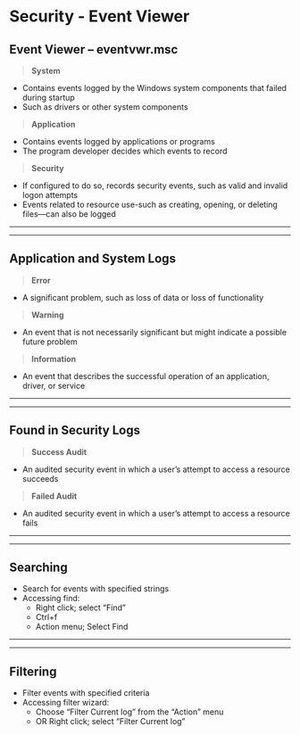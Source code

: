 # Security - Event Viewer

## **Event Viewer – eventvwr.msc**

> **System**
- Contains events logged by the Windows system components that failed during startup
- Such as drivers or other system components 

> **Application**
- Contains events logged by applications or programs
- The program developer decides which events to record

> **Security**
- If configured to do so, records security events, such as valid and invalid logon attempts
- Events related to resource use-such as creating, opening, or deleting files—can also be logged

---
---

## Application and System Logs

> **Error**
- A significant problem, such as loss of data or loss of functionality

> **Warning**
- An event that is not necessarily significant but might indicate a possible future problem

> **Information**
- An event that describes the successful operation of an application, driver, or service

---
---

## Found in Security Logs

> **Success Audit**
- An audited security event in which a user’s attempt to access a resource succeeds

> **Failed Audit**
- An audited security event in which a user’s attempt to access a resource fails

---
---

## **Searching**

- Search for events with specified strings
- Accessing find:
    - Right click; select “Find”
    - Ctrl+f
    - Action menu; Select Find

---
---

## **Filtering**

- Filter events with specified criteria
- Accessing filter wizard:
    - Choose “Filter Current log” from the “Action” menu
    - OR Right click; select “Filter Current log”